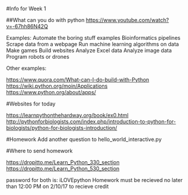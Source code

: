 #Info for Week 1


##What can you do with python
https://www.youtube.com/watch?v=-67hh86N42Q

Examples:
Automate the boring stuff examples
Bioinformatics pipelines
Scrape data from a webpage
Run machine learning algorithms on data
Make games
Build websites
Analyze Excel data
Analyze image data
Program robots or drones

Other examples:

https://www.quora.com/What-can-I-do-build-with-Python
https://wiki.python.org/moin/Applications
https://www.python.org/about/apps/

#Websites for today

https://learnpythonthehardway.org/book/ex0.html
http://pythonforbiologists.com/index.php/introduction-to-python-for-biologists/python-for-biologists-introduction/

#Homework
Add another question to hello_world_interactive.py 

#Where to send homework

https://dropitto.me/Learn_Python_330_section
https://dropitto.me/Learn_Python_530_section

password for both is: iLOVEpython
Homework must be recieved no later than 12:00 PM on 2/10/17 to recieve credit
